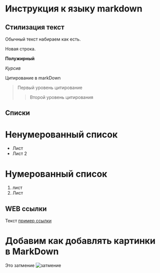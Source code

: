 # Инструкция к языку markdown

## Стилизация текст
Обычный текст набираем как есть.

Новая строка.

**Полужирный**

*Курсив* 

Цитирование в markDown
> Первый уровень цитирование
>> Второй уровень цитирования

## Списки 
# Ненумерованный список
* Лист
* Лист 2

# Нумерованный список
1. лист
2. Лист

## WEB ссылки
Текст [пример ссылки](http.example.com "Всплывающая подсказка")

# Добавим как добавлять картинки в MarkDown
Это затмение
![затмение](jongsun-lee-f-pszo_jee8-unsplash.jpg)

